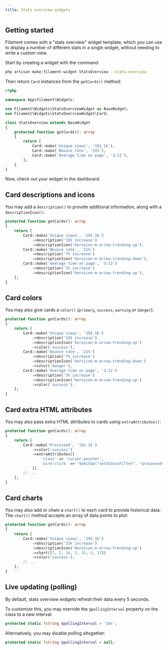 ```yaml
---
title: Stats overview widgets
---
```


## Getting started

Filament comes with a "stats overview" widget template, which you can use to display a number of different stats in a single widget, without needing to write a custom view.

Start by creating a widget with the command:

```bash
php artisan make:filament-widget StatsOverview --stats-overview
```

Then return `Card` instances from the `getCards()` method:

```php
<?php

namespace App\Filament\Widgets;

use Filament\Widgets\StatsOverviewWidget as BaseWidget;
use Filament\Widgets\StatsOverviewWidget\Card;

class StatsOverview extends BaseWidget
{
    protected function getCards(): array
    {
        return [
            Card::make('Unique views', '192.1k'),
            Card::make('Bounce rate', '21%'),
            Card::make('Average time on page', '3:12'),
        ];
    }
}
```

Now, check out your widget in the dashboard.

## Card descriptions and icons

You may add a `description()` to provide additional information, along with a `descriptionIcon()`:

```php
protected function getCards(): array
{
    return [
        Card::make('Unique views', '192.1k')
            ->description('32k increase')
            ->descriptionIcon('heroicon-m-arrow-trending-up'),
        Card::make('Bounce rate', '21%')
            ->description('7% increase')
            ->descriptionIcon('heroicon-m-arrow-trending-down'),
        Card::make('Average time on page', '3:12')
            ->description('3% increase')
            ->descriptionIcon('heroicon-m-arrow-trending-up'),
    ];
}
```

## Card colors

You may also give cards a `color()` (`primary`, `success`, `warning` or `danger`):

```php
protected function getCards(): array
{
    return [
        Card::make('Unique views', '192.1k')
            ->description('32k increase')
            ->descriptionIcon('heroicon-m-arrow-trending-up')
            ->color('success'),
        Card::make('Bounce rate', '21%')
            ->description('7% increase')
            ->descriptionIcon('heroicon-m-arrow-trending-down')
            ->color('danger'),
        Card::make('Average time on page', '3:12')
            ->description('3% increase')
            ->descriptionIcon('heroicon-m-arrow-trending-up')
            ->color('success'),
    ];
}
```

## Card extra HTML attributes

You may also pass extra HTML attributes to cards using `extraAttributes()`:

```php
protected function getCards(): array
{
    return [
        Card::make('Processed', '192.1k')
            ->color('success')
            ->extraAttributes([
                'class' => 'cursor-pointer',
                'wire:click' => '$emitUp("setStatusFilter", "processed")',
            ]),
        // ...
    ];
}
```

## Card charts

You may also add or chain a `chart()` to each card to provide historical data. The `chart()` method accepts an array of data points to plot:

```php
protected function getCards(): array
{
    return [
        Card::make('Unique views', '192.1k')
            ->description('32k increase')
            ->descriptionIcon('heroicon-m-arrow-trending-up')
            ->chart([7, 2, 10, 3, 15, 4, 17])
            ->color('success'),
        // ...
    ];
}
```

## Live updating (polling)

By default, stats overview widgets refresh their data every 5 seconds.

To customize this, you may override the `$pollingInterval` property on the class to a new interval:

```php
protected static ?string $pollingInterval = '10s';
```

Alternatively, you may disable polling altogether:

```php
protected static ?string $pollingInterval = null;
```
